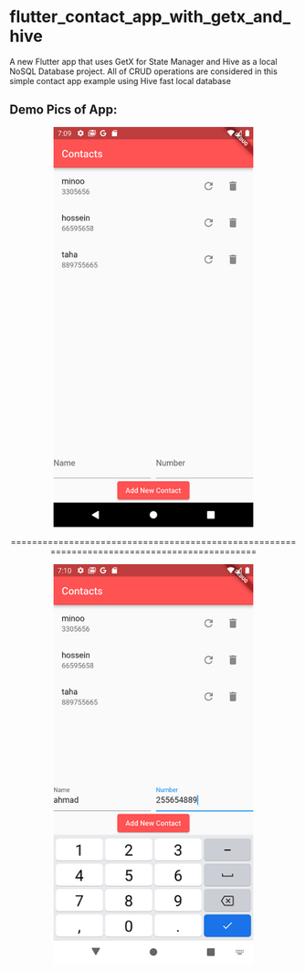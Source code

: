 # flutter_contact_app_with_getx_and_hive

A new Flutter app that uses GetX for State Manager and Hive as a local NoSQL Database project.
All of CRUD operations are considered in this simple contact app example using Hive fast local database


## Demo Pics of App:



<p align="center">
  <img src="assets/images/image1.png" width="350">
</p>

<p align="center">
  =============================================================================================
</p>

<p align="center">
  <img src="assets/images/image2.png" width="350">
</p>


